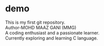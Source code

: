 # demo
This is my first git repository.
<br>
Author-MOHD MAAZ GANI (MMG)
<br>
A coding enthusiast and a passionate learner.
<br>
Currently exploring and learning C language.

